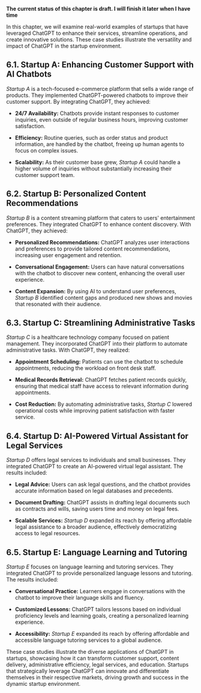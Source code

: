 **The current status of this chapter is draft. I will finish it later when I have time**

In this chapter, we will examine real-world examples of startups that have leveraged ChatGPT to enhance their services, streamline operations, and create innovative solutions. These case studies illustrate the versatility and impact of ChatGPT in the startup environment.

6.1. **Startup A: Enhancing Customer Support with AI Chatbots**
---------------------------------------------------------------

*Startup A* is a tech-focused e-commerce platform that sells a wide range of products. They implemented ChatGPT-powered chatbots to improve their customer support. By integrating ChatGPT, they achieved:

* **24/7 Availability:** Chatbots provide instant responses to customer inquiries, even outside of regular business hours, improving customer satisfaction.

* **Efficiency:** Routine queries, such as order status and product information, are handled by the chatbot, freeing up human agents to focus on complex issues.

* **Scalability:** As their customer base grew, *Startup A* could handle a higher volume of inquiries without substantially increasing their customer support team.

6.2. **Startup B: Personalized Content Recommendations**
--------------------------------------------------------

*Startup B* is a content streaming platform that caters to users' entertainment preferences. They integrated ChatGPT to enhance content discovery. With ChatGPT, they achieved:

* **Personalized Recommendations:** ChatGPT analyzes user interactions and preferences to provide tailored content recommendations, increasing user engagement and retention.

* **Conversational Engagement:** Users can have natural conversations with the chatbot to discover new content, enhancing the overall user experience.

* **Content Expansion:** By using AI to understand user preferences, *Startup B* identified content gaps and produced new shows and movies that resonated with their audience.

6.3. **Startup C: Streamlining Administrative Tasks**
-----------------------------------------------------

*Startup C* is a healthcare technology company focused on patient management. They incorporated ChatGPT into their platform to automate administrative tasks. With ChatGPT, they realized:

* **Appointment Scheduling:** Patients can use the chatbot to schedule appointments, reducing the workload on front desk staff.

* **Medical Records Retrieval:** ChatGPT fetches patient records quickly, ensuring that medical staff have access to relevant information during appointments.

* **Cost Reduction:** By automating administrative tasks, *Startup C* lowered operational costs while improving patient satisfaction with faster service.

6.4. **Startup D: AI-Powered Virtual Assistant for Legal Services**
-------------------------------------------------------------------

*Startup D* offers legal services to individuals and small businesses. They integrated ChatGPT to create an AI-powered virtual legal assistant. The results included:

* **Legal Advice:** Users can ask legal questions, and the chatbot provides accurate information based on legal databases and precedents.

* **Document Drafting:** ChatGPT assists in drafting legal documents such as contracts and wills, saving users time and money on legal fees.

* **Scalable Services:** *Startup D* expanded its reach by offering affordable legal assistance to a broader audience, effectively democratizing access to legal resources.

6.5. **Startup E: Language Learning and Tutoring**
--------------------------------------------------

*Startup E* focuses on language learning and tutoring services. They integrated ChatGPT to provide personalized language lessons and tutoring. The results included:

* **Conversational Practice:** Learners engage in conversations with the chatbot to improve their language skills and fluency.

* **Customized Lessons:** ChatGPT tailors lessons based on individual proficiency levels and learning goals, creating a personalized learning experience.

* **Accessibility:** *Startup E* expanded its reach by offering affordable and accessible language tutoring services to a global audience.

These case studies illustrate the diverse applications of ChatGPT in startups, showcasing how it can transform customer support, content delivery, administrative efficiency, legal services, and education. Startups that strategically leverage ChatGPT can innovate and differentiate themselves in their respective markets, driving growth and success in the dynamic startup environment.
